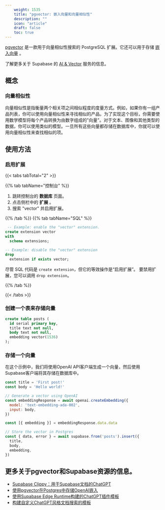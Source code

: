 ```yaml
---
    weight: 1535
    title: "pgvector: 嵌入向量和向量相似性"
    description: ""
    icon: "article"
    draft: false
    toc: true
---
```



[pgvector](https://github.com/pgvector/pgvector/) 是一款用于向量相似性搜索的 PostgreSQL 扩展。它还可以用于存储 [嵌入向量](https://supabase.com/blog/openai-embeddings-postgres-vector) 。

了解更多关于 Supabase 的 [AI & Vector](/docs/app/development_guide/ai/ai) 服务的信息。


## 概念

### 向量相似性

向量相似性是指衡量两个相关项之间相似程度的度量方式。例如，如果你有一组产品列表，你可以使用向量相似性来寻找相似的产品。为了实现这个目标，你需要使用数学模型将每个产品转换为由数字组成的"向量"。对于文本、图像和其他类型的数据，你可以使用类似的模型。一旦所有这些向量都存储在数据库中，你就可以使用向量相似性来查找相似的项。




## 使用方法

### 启用扩展

{{< tabs tabTotal="2" >}}


{{% tab tabName="控制台" %}}



1. 跳转控制台的 **数据库** 页面。
2. 点击侧栏中的 **扩展** 。
3. 搜索 "vector" 并启用扩展。



{{% /tab %}}
{{% tab tabName="SQL" %}}



```sql
 -- Example: enable the "vector" extension.
create extension vector
with
  schema extensions;

-- Example: disable the "vector" extension
drop
  extension if exists vector;
```

尽管 SQL 代码是 `create extension`，但它的等效操作是“启用扩展”。
要禁用扩展，您可以调用 `drop extension`。



{{% /tab %}}

{{< /tabs >}}


### 创建一个表来存储向量

```sql
create table posts (
  id serial primary key,
  title text not null,
  body text not null,
  embedding vector(1536)
);
```

### 存储一个向量
在这个示例中，我们将使用OpenAI API客户端生成一个向量，然后使用Supabase客户端将其存储在数据库中。

```js
const title = 'First post!'
const body = 'Hello world!'

// Generate a vector using OpenAI
const embeddingResponse = await openai.createEmbedding({
  model: 'text-embedding-ada-002',
  input: body,
})

const [{ embedding }] = embeddingResponse.data.data

// Store the vector in Postgres
const { data, error } = await supabase.from('posts').insert({
  title,
  body,
  embedding,
})
```

## 更多关于pgvector和Supabase资源的信息。

- [Supabase Clippy：用于Supabase文档的ChatGPT](https://supabase.com/blog/chatgpt-supabase-docs)
- [使用pgvector在Postgres中存储OpenAI嵌入](https://supabase.com/blog/openai-embeddings-postgres-vector)
- [使用Supabase Edge Runtime构建的ChatGPT插件模板](https://supabase.com/blog/building-chatgpt-plugins-template)
- [构建自定义ChatGPT风格文档搜索的模板](https://github.com/supabase-community/nextjs-openai-doc-search)


